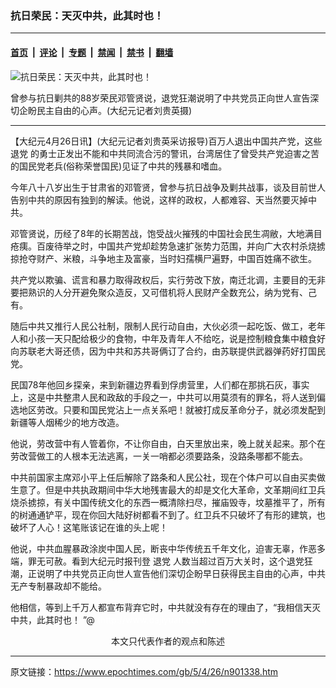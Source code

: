 ### 抗日荣民：天灭中共，此其时也！

---

#### [首页](../../../..?n901338) &nbsp;|&nbsp; [评论](../../../../../epoch-comment?n901338) &nbsp;|&nbsp; [专题](../../../../../epoch-special?n901338) &nbsp;|&nbsp; [禁闻](../../../../../epoch-news?n901338) &nbsp;|&nbsp; [禁书](../../../../../books?n901338) &nbsp;|&nbsp; [翻墙](https://github.com/gfw-breaker/nogfw/blob/master/README.md?n901338)


<div><img alt="抗日荣民：天灭中共，此其时也！" class="attachment-djy_600_400 size-djy_600_400 wp-post-image" src="https://i.epochtimes.com/assets/uploads/2005/04/5042636441448.jpg"/>
<div class="caption">
 <p>
  曾参与抗日剿共的88岁荣民邓管贤说，退党狂潮说明了中共党员正向世人宣告深切企盼民主自由的心声。(大纪元记者刘贵英摄)
 </p>
</div></div><hr/><div class="post_content" id="artbody" itemprop="articleBody">
 <!-- article content begin -->
 <p>
  【大纪元4月26日讯】(大纪元记者刘贵英采访报导)百万人退出中国共产党，这些
  <ok href="https://www.epochtimes.com/gb/tag/%E9%80%80%E5%85%9A.html">
   退党
  </ok>
  的勇士正发出不能和中共同流合污的警讯，台湾居住了曾受共产党迫害之苦的国民党老兵(俗称荣誉国民)见证了中共的残暴和嗜血。
 </p>
 <p>
  今年八十八岁出生于甘肃省的邓管贤，曾参与抗日战争及剿共战事，谈及目前世人告别中共的原因有独到的解读。他说，这样的政权，人都难容、天当然要灭掉中共。
 </p>
 <p>
  邓管贤说，历经了8年的长期苦战，饱受战火摧残的中国社会民生凋敝，大地满目疮痍。百废待举之时，中国共产党却趁势急速扩张势力范围，并向广大农村杀烧掳掠抢夺财产、米粮，斗争地主及富豪，当时妇孺横尸遍野，中国百姓痛不欲生。
 </p>
 <p>
  共产党以欺骗、谎言和暴力取得政权后，实行劳改下放，南迁北调，主要目的无非要把熟识的人分开避免聚众造反，又可借机将人民财产全数充公，纳为党有、己有。
 </p>
 <p>
  随后中共又推行人民公社制，限制人民行动自由，大伙必须一起吃饭、做工，老年人和小孩一天只配给极少的食物，中年及青年人不给吃，说是控制粮食集中粮食好向苏联老大哥还债，因为中共和苏共哥俩订了合约，由苏联提供武器弹药好打国民党。
 </p>
 <p>
  民国78年他回乡探亲，来到新疆边界看到俘虏营里，人们都在那挑石灰，事实上，这是中共整肃人民和政敌的手段之一，中共可以用莫须有的罪名，将人送到偏选地区劳改。只要和国民党沾上一点关系吧！就被打成反革命分子，就必须发配到新疆等人烟稀少的地方改造。
 </p>
 <p>
  他说，劳改营中有人管着你，不让你自由，白天里放出来，晚上就关起来。那个在劳改营做工的人根本无法逃离，一关一哨都必须要路条，没路条哪都不能去。
 </p>
 <p>
  中共前国家主席邓小平上任后解除了路条和人民公社，现在个体户可以自由买卖做生意了。但是中共执政期间中华大地残害最大的却是文化大革命，文革期间红卫兵烧杀掳掠，有关中国传统文化的东西一概清除扫尽，摧庙毁寺，坟墓推平了，所有的树通通铲平，现在你回大陆好树都看不到了。红卫兵不只破坏了有形的建筑，也破坏了人心！这笔账该记在谁的头上呢！
 </p>
 <p>
  他说，中共血腥暴政涂炭中国人民，断丧中华传统五千年文化，迫害无辜，作恶多端，罪无可赦。看到大纪元时报刊登
  <ok href="https://www.epochtimes.com/gb/tag/%E9%80%80%E5%85%9A.html">
   退党
  </ok>
  人数当超过百万大关时，这个退党狂潮，正说明了中共党员正向世人宣告他们深切企盼早日获得民主自由的心声，中共无产专制暴政却不能给。
 </p>
 <p>
  他相信，等到上千万人都宣布背弃它时，中共就没有存在的理由了，“我相信天灭中共，此其时也！ ”@
  <font color="#ffffff">
   (http://www.dajiyuan.com)
  </font>
  <br/>
  <center>
   <font class="GY16">
    本文只代表作者的观点和陈述
   </font>
  </center>
 </p>
 <!-- article content end -->
 <div id="below_article_ad">
 </div>
</div>


---

原文链接：https://www.epochtimes.com/gb/5/4/26/n901338.htm